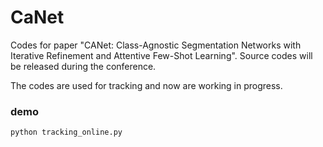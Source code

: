 # CaNet
Codes for paper "CANet: Class-Agnostic Segmentation Networks with Iterative Refinement and Attentive Few-Shot Learning".
Source codes will be released during the conference.

The codes are used for tracking and now are working in progress.

### demo

``` python
python tracking_online.py
```



